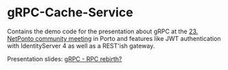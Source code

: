 # gRPC-Cache-Service

Contains the demo code for the presentation about gRPC at the [23. NetPonto community meeting](http://netponto.org/reuniao/23a-reuniao-presencial-da-comunidade-netponto-no-porto/) in Porto and features like JWT authentication with IdentityServer 4 as well as a REST'ish gateway.

Presentation slides: [gRPC - RPC rebirth?](https://www.slideshare.net/LusBarbosa9/grpcrpc-rebirth)
